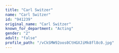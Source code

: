 ```yaml
---
title: "Carl Switzer"
name: "Carl Switzer"
id: "941239"
original_name: "Carl Switzer"
known_for_department: "Acting"
gender: "2"
adult: "false"
profile_path: "/vCkSMW92oos0CtHGXJiMk8fl8c0.jpg"
---
```

